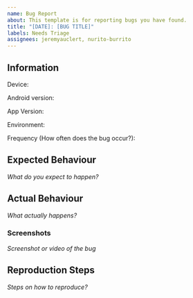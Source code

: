 ```yaml
---
name: Bug Report
about: This template is for reporting bugs you have found.
title: "[DATE]: [BUG TITLE]"
labels: Needs Triage
assignees: jeremyauclert, nurito-burrito
---
```


## Information

Device:

Android version:

App Version:

Environment:

Frequency (How often does the bug occur?):

## Expected Behaviour
*What do you expect to happen?*

## Actual Behaviour
*What actually happens?*

### Screenshots
*Screenshot or video of the bug*

## Reproduction Steps
*Steps on how to reproduce?*
